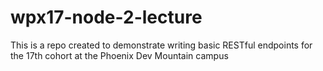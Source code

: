 # wpx17-node-2-lecture
This is a repo created to demonstrate writing basic RESTful endpoints for the 17th cohort at the Phoenix Dev Mountain campus